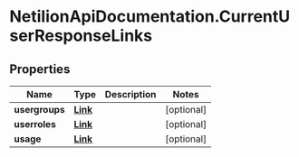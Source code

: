 # NetilionApiDocumentation.CurrentUserResponseLinks

## Properties
Name | Type | Description | Notes
------------ | ------------- | ------------- | -------------
**usergroups** | [**Link**](Link.md) |  | [optional] 
**userroles** | [**Link**](Link.md) |  | [optional] 
**usage** | [**Link**](Link.md) |  | [optional] 


